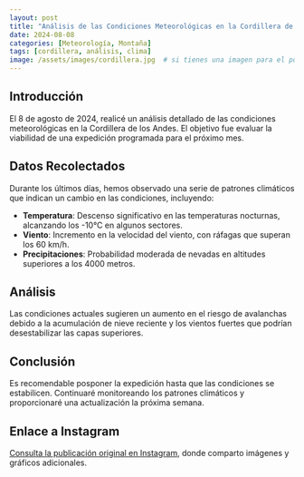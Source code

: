 ```yaml
---
layout: post
title: "Análisis de las Condiciones Meteorológicas en la Cordillera de los Andes"
date: 2024-08-08
categories: [Meteorología, Montaña]
tags: [cordillera, análisis, clima]
image: /assets/images/cordillera.jpg  # si tienes una imagen para el post
---
```


## Introducción

El 8 de agosto de 2024, realicé un análisis detallado de las condiciones meteorológicas en la Cordillera de los Andes. El objetivo fue evaluar la viabilidad de una expedición programada para el próximo mes.

## Datos Recolectados

Durante los últimos días, hemos observado una serie de patrones climáticos que indican un cambio en las condiciones, incluyendo:

- **Temperatura**: Descenso significativo en las temperaturas nocturnas, alcanzando los -10°C en algunos sectores.
- **Viento**: Incremento en la velocidad del viento, con ráfagas que superan los 60 km/h.
- **Precipitaciones**: Probabilidad moderada de nevadas en altitudes superiores a los 4000 metros.

## Análisis

Las condiciones actuales sugieren un aumento en el riesgo de avalanchas debido a la acumulación de nieve reciente y los vientos fuertes que podrían desestabilizar las capas superiores.

## Conclusión

Es recomendable posponer la expedición hasta que las condiciones se estabilicen. Continuaré monitoreando los patrones climáticos y proporcionaré una actualización la próxima semana.

## Enlace a Instagram

[Consulta la publicación original en Instagram](https://www.instagram.com/greenguru.bariloche/), donde comparto imágenes y gráficos adicionales.
